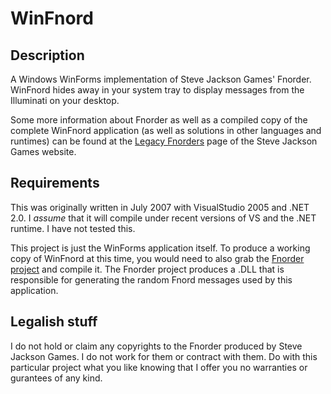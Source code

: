 # WinFnord

## Description
A Windows WinForms implementation of Steve Jackson Games' Fnorder. WinFnord hides away in your system tray to display messages from the Illuminati on your desktop.

Some more information about Fnorder as well as a compiled copy of the complete WinFnord application (as well as solutions in other languages and runtimes) can be found at the [Legacy Fnorders](http://www.sjgames.com/misc/fnord.html) page of the Steve Jackson Games website.

## Requirements
This was originally written in July 2007 with VisualStudio 2005 and .NET 2.0. I _assume_ that it will compile under recent versions of VS and the .NET runtime. I have not tested this.

This project is just the WinForms application itself. To produce a working copy of WinFnord at this time, you would need to also grab the [Fnorder project](https://github.com/Williams-Christopher/fnorder) and compile it. The Fnorder project produces a .DLL that is responsible for generating the random Fnord messages used by this application.

## Legalish stuff
I do not hold or claim any copyrights to the Fnorder produced by Steve Jackson Games. I do not work for them or contract with them. Do with this particular project what you like knowing that I offer you no warranties or gurantees of any kind.